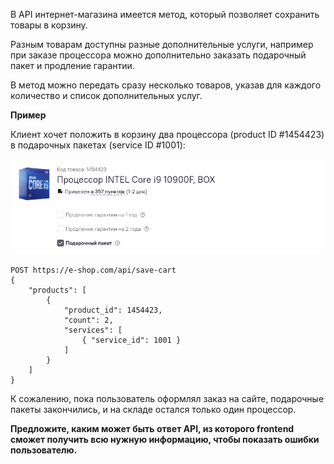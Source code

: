 
В API интернет-магазина имеется метод, который позволяет сохранить товары в корзину.

Разным товарам доступны разные дополнительные услуги, например при заказе процессора
можно дополнительно заказать подарочный пакет и продление гарантии.

В метод можно передать сразу несколько товаров, указав для каждого количество и список дополнительных услуг.

**Пример**

Клиент хочет положить в корзину два процессора (product ID #1454423) в подарочных пакетах (service ID #1001):

![](cart.png)

```
POST https://e-shop.com/api/save-cart
{
    "products": [
        {
            "product_id": 1454423,
            "count": 2,
            "services": [
                { "service_id": 1001 }
            ]
        }
    ]
}
```

К сожалению, пока пользователь оформлял заказ на сайте, подарочные пакеты закончились,
и на складе остался только один процессор.

**Предложите, каким может быть ответ API, из которого frontend сможет получить всю нужную информацию, чтобы показать ошибки пользователю.**
